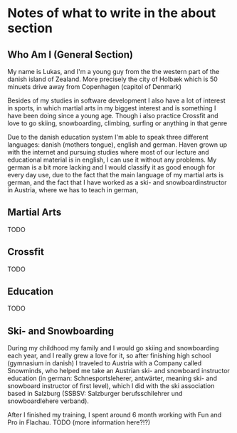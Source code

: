 # Notes of what to write in the about section

## Who Am I (General Section)

My name is Lukas, and I\'m a young guy from the the western part of the danish island of Zealand. More precisely the city of Holbæk which is 50 minuets drive away from Copenhagen (capitol of Denmark)

Besides of my studies in software development I also have a lot of interest in sports, in which martial arts in my biggest interest and is something I have been doing since a young age. Though i also practice Crossfit and love to go skiing, snowboarding, climbing, surfing or anything in that genre

Due to the danish education system I'm able to speak three different languages: danish (mothers tongue), english and german. Haven grown up with the internet and pursuing studies where most of our lecture and educational material is in english, I can use it without any problems. My german is a bit more lacking and I would classify it as good enough for every day use, due to the fact that the main language of my martial arts is german, and the fact that I have worked as a ski- and snowboardinstructor in Austria, where we has to teach in german,

## Martial Arts

TODO

## Crossfit

TODO

## Education

TODO

## Ski- and Snowboarding

During my childhood my family and I would go skiing and snowboarding each year, and I really grew a love for it, so after finishing high school (gymnasium in danish) I traveled to Austria with a Company called Snowminds, who helped me take an Austrian ski- and snowboard instructor education (in german: Schnesportsleherer, antwärter, meaning ski- and snowboard instructor of first level), which I did with the ski association based in Salzburg (SSBSV: Salzburger berufsschilehrer und snowboardlehere verband).

After I finished my training, I spent around 6 month working with Fun and Pro in Flachau. TODO (more information here?!?)
